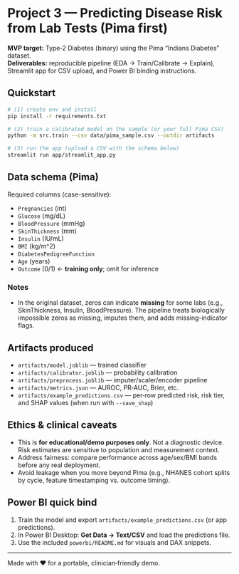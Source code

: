 # Project 3 — Predicting Disease Risk from Lab Tests (Pima first)

**MVP target:** Type‑2 Diabetes (binary) using the Pima “Indians Diabetes” dataset.  
**Deliverables:** reproducible pipeline (EDA → Train/Calibrate → Explain), Streamlit app for CSV upload, and Power BI binding instructions.

## Quickstart
```bash
# (1) create env and install
pip install -r requirements.txt

# (2) train a calibrated model on the sample (or your full Pima CSV)
python -m src.train --csv data/pima_sample.csv --outdir artifacts

# (3) run the app (upload a CSV with the schema below)
streamlit run app/streamlit_app.py
```

## Data schema (Pima)
Required columns (case-sensitive):
- `Pregnancies` (int)
- `Glucose` (mg/dL)
- `BloodPressure` (mmHg)
- `SkinThickness` (mm)
- `Insulin` (IU/mL)
- `BMI` (kg/m^2)
- `DiabetesPedigreeFunction`
- `Age` (years)
- `Outcome` (0/1)  ← **training only**; omit for inference

### Notes
- In the original dataset, zeros can indicate **missing** for some labs (e.g., SkinThickness, Insulin, BloodPressure). The pipeline treats biologically impossible zeros as missing, imputes them, and adds missing-indicator flags.

## Artifacts produced
- `artifacts/model.joblib` — trained classifier
- `artifacts/calibrator.joblib` — probability calibration
- `artifacts/preprocess.joblib` — imputer/scaler/encoder pipeline
- `artifacts/metrics.json` — AUROC, PR‑AUC, Brier, etc.
- `artifacts/example_predictions.csv` — per‑row predicted risk, risk tier, and SHAP values (when run with `--save_shap`)

## Ethics & clinical caveats
- This is **for educational/demo purposes only**. Not a diagnostic device. Risk estimates are sensitive to population and measurement context.
- Address fairness: compare performance across age/sex/BMI bands before any real deployment.
- Avoid leakage when you move beyond Pima (e.g., NHANES cohort splits by cycle, feature timestamping vs. outcome timing).

## Power BI quick bind
1. Train the model and export `artifacts/example_predictions.csv` (or app predictions).  
2. In Power BI Desktop: **Get Data → Text/CSV** and load the predictions file.  
3. Use the included `powerbi/README.md` for visuals and DAX snippets.

---

Made with ❤️ for a portable, clinician‑friendly demo.
